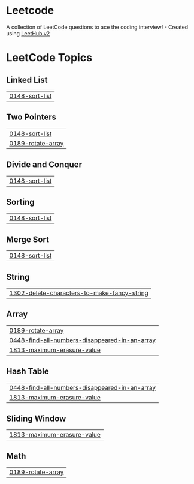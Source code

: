 # Leetcode
A collection of LeetCode questions to ace the coding interview! - Created using [LeetHub v2](https://github.com/arunbhardwaj/LeetHub-2.0)

<!---LeetCode Topics Start-->
# LeetCode Topics
## Linked List
|  |
| ------- |
| [0148-sort-list](https://github.com/R-L-Divija/Leetcode/tree/master/0148-sort-list) |
## Two Pointers
|  |
| ------- |
| [0148-sort-list](https://github.com/R-L-Divija/Leetcode/tree/master/0148-sort-list) |
| [0189-rotate-array](https://github.com/R-L-Divija/Leetcode/tree/master/0189-rotate-array) |
## Divide and Conquer
|  |
| ------- |
| [0148-sort-list](https://github.com/R-L-Divija/Leetcode/tree/master/0148-sort-list) |
## Sorting
|  |
| ------- |
| [0148-sort-list](https://github.com/R-L-Divija/Leetcode/tree/master/0148-sort-list) |
## Merge Sort
|  |
| ------- |
| [0148-sort-list](https://github.com/R-L-Divija/Leetcode/tree/master/0148-sort-list) |
## String
|  |
| ------- |
| [1302-delete-characters-to-make-fancy-string](https://github.com/R-L-Divija/Leetcode/tree/master/1302-delete-characters-to-make-fancy-string) |
## Array
|  |
| ------- |
| [0189-rotate-array](https://github.com/R-L-Divija/Leetcode/tree/master/0189-rotate-array) |
| [0448-find-all-numbers-disappeared-in-an-array](https://github.com/R-L-Divija/Leetcode/tree/master/0448-find-all-numbers-disappeared-in-an-array) |
| [1813-maximum-erasure-value](https://github.com/R-L-Divija/Leetcode/tree/master/1813-maximum-erasure-value) |
## Hash Table
|  |
| ------- |
| [0448-find-all-numbers-disappeared-in-an-array](https://github.com/R-L-Divija/Leetcode/tree/master/0448-find-all-numbers-disappeared-in-an-array) |
| [1813-maximum-erasure-value](https://github.com/R-L-Divija/Leetcode/tree/master/1813-maximum-erasure-value) |
## Sliding Window
|  |
| ------- |
| [1813-maximum-erasure-value](https://github.com/R-L-Divija/Leetcode/tree/master/1813-maximum-erasure-value) |
## Math
|  |
| ------- |
| [0189-rotate-array](https://github.com/R-L-Divija/Leetcode/tree/master/0189-rotate-array) |
<!---LeetCode Topics End-->